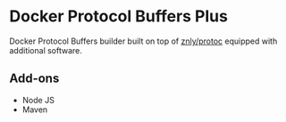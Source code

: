 # Docker Protocol Buffers Plus

Docker Protocol Buffers builder built on top of [znly/protoc](https://hub.docker.com/r/znly/protoc) equipped with additional software.

## Add-ons

* Node JS
* Maven